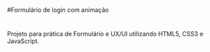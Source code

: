 #Formulário de login com animação
#
Projeto para prática de Formulário e UX/UI utilizando HTML5, CSS3 e JavaScript.
